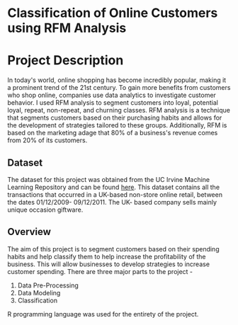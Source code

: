 # Classification of Online Customers using RFM Analysis
# Project Description

In today's world, online shopping has become incredibly popular, making it a prominent trend of the 21st century. To gain more benefits from customers who shop online, companies use data analytics to investigate customer behavior. I used RFM analysis to segment customers into loyal, potential loyal, repeat, non-repeat, and churning classes. RFM analysis is a technique that segments customers based on their purchasing habits and allows for the development of strategies tailored to these groups. Additionally, RFM is based on the marketing adage that 80% of a business's revenue comes from 20% of its customers.

## Dataset

The dataset for this project was obtained from the UC Irvine Machine Learning Repository and can be found [here](https://archive-beta.ics.uci.edu/dataset/502/online+retail+ii). This dataset contains all the transactions that occurred in a UK-based non-store online retail, between the dates 01/12/2009- 09/12/2011. The UK- based company sells mainly unique occasion giftware.

## Overview

The aim of this project is to segment customers based on their spending habits and help classify them to help increase the profitability of the business. This will allow businesses to develop strategies to increase customer spending. 
There are three major parts to the project - 
1. Data Pre-Processing 
2. Data Modeling 
3. Classification

R programming language was used for the entirety of the project.



